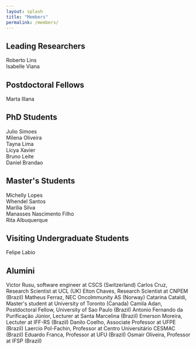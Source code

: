 ```yaml
---
layout: splash
title: "Members"
permalink: /members/
---
```


## Leading Researchers

Roberto Lins  
Isabelle Viana  

## Postdoctoral Fellows

Marta Illana  

## PhD Students

Julio Simoes  
Milena Oliveira  
Tayna Lima  
Licya Xavier  
Bruno Leite  
Daniel Brandao

## Master's Students

Michelly Lopes  
Whendel Santos  
Marilia Silva  
Manasses Nascimento Filho  
Rita Albuquerque

## Visiting Undergraduate Students

Felipe Labio

## Alumini

Victor Rusu, software engineer at CSCS (Switzerland)
Carlos Cruz, Research Scientist at UCL (UK)
Elton Chaves, Research Scientist at CNPEM (Brazil)
Matheus Ferraz, NEC OncoImmunity AS (Norway)
Catarina Cataldi, Master's student at University of Toronto (Canada)
Camila Adan, Postdoctoral Fellow, University of Sao Paulo (Brazil)
Antonio Fernando da Purificação Júnior, Lecturer at Santa Marcelina (Brazil)
Emerson Moreira, Lectuter at IFF-RS (Brazil)
Danilo Coelho, Associate Professor at UFPE (Brazil)
Laercio Pol-Fachin, Professor at Centro Universitário CESMAC (Brazil)
Eduardo Franca, Professor at UFU (Brazil)
Osmair Oliveira, Professor at IFSP (Brazil)

